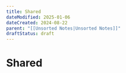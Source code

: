 ```yaml
---
title: Shared
dateModified: 2025-01-06
dateCreated: 2024-08-22
parent: "[[Unsorted Notes|Unsorted Notes]]"
draftStatus: draft
---
```


# Shared
